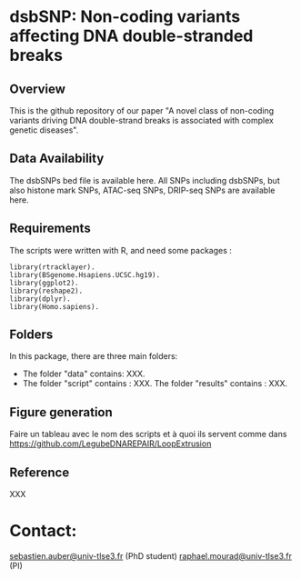 # dsbSNP: Non-coding variants affecting DNA double-stranded breaks

## Overview

This is the github repository of our paper "A novel class of non-coding variants driving DNA double-strand breaks is associated with complex genetic diseases".

## Data Availability

The dsbSNPs bed file is available here. All SNPs including dsbSNPs, but also histone mark SNPs, ATAC-seq SNPs, DRIP-seq SNPs are available here.

## Requirements

The scripts were written with R, and need some packages :

    library(rtracklayer).
    library(BSgenome.Hsapiens.UCSC.hg19).
    library(ggplot2).
    library(reshape2).
    library(dplyr).
    library(Homo.sapiens).


## Folders

In this package, there are three main folders:

- The folder "data" contains: XXX.
- The folder "script" contains : XXX.
  The folder "results" contains : XXX.

## Figure generation

Faire un tableau avec le nom des scripts et à quoi ils servent comme dans https://github.com/LegubeDNAREPAIR/LoopExtrusion

## Reference

XXX

# Contact: 
sebastien.auber@univ-tlse3.fr (PhD student)
raphael.mourad@univ-tlse3.fr (PI)
